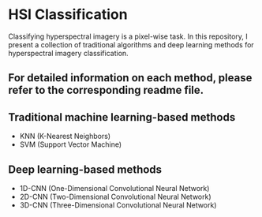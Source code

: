 # HSI Classification

Classifying hyperspectral imagery is a pixel-wise task. In this repository, I present a collection of traditional algorithms and deep learning methods for hyperspectral imagery classification.

For detailed information on each method, please refer to the corresponding readme file.
-------------------------------

## Traditional machine learning-based methods
- KNN (K-Nearest Neighbors)
- SVM (Support Vector Machine)

## Deep learning-based methods
- 1D-CNN (One-Dimensional Convolutional Neural Network)
- 2D-CNN (Two-Dimensional Convolutional Neural Network)
- 3D-CNN (Three-Dimensional Convolutional Neural Network)
